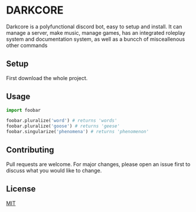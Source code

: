 # DARKCORE

Darkcore is a polyfunctional discord bot, easy to setup and install. It can manage a server, make music, manage games, has an integrated roleplay system and documentation system, as well as a buncch of misceallenous other commands

## Setup

First download the whole project.



## Usage

```python
import foobar

foobar.pluralize('word') # returns 'words'
foobar.pluralize('goose') # returns 'geese'
foobar.singularize('phenomena') # returns 'phenomenon'
```

## Contributing
Pull requests are welcome. For major changes, please open an issue first to discuss what you would like to change.

## License
[MIT](./LICENSE)